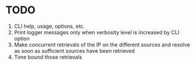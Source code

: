 # TODO


1. CLI help, usage, options, etc.
2. Print logger messages only when verbosity level is increased by CLI option
3. Make concurrent retrievals of the IP on the different sources and resolve as soon as sufficient sources have been retrieved
4. Time bound those retrievals
